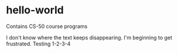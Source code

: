 # hello-world
Contains CS-50 course programs

I don't know where the text keeps disappearing. I'm beginning to get frustrated. Testing 1-2-3-4
